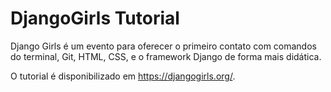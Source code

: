 # DjangoGirls Tutorial

Django Girls é um evento para oferecer o primeiro contato com comandos do terminal, Git, HTML, CSS, e o framework Django de forma mais didática.

O tutorial é disponibilizado em https://djangogirls.org/.
